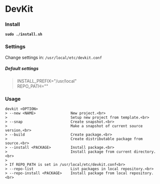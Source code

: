 # DevKit

### Install
**`sudo ./install.sh`**

### Settings
Change settings in: ```/usr/local/etc/devkit.conf```
##### Default settings<br>
> INSTALL_PREFIX="/usr/local"<br>
> REPO_PATH=""

### Usage
```
devkit <OPTION>
> --new <NAME>                New project.<br>
>                             Setup new project from template.<br>
> --snap                      Create snapshot.<br>
>                             Make a snapshot of current source version.<br>
> --build                     Create package.<br>
>                             Create distributable package from source.<br>
> --install <PACKAGE>         Install package.<br>
>                             Install package from current directory.<br>
>
> If REPO_PATH is set in /usr/local/etc/devkit.conf<br>
> --repo-list                 List packages in local repository.<br>
> --repo-install <PACKAGE>    Install package from local repository.<br>
```
